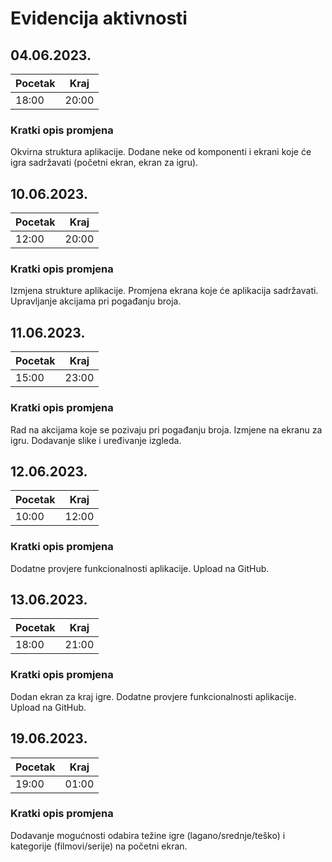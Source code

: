 # Evidencija aktivnosti
## 04.06.2023.
Pocetak | Kraj
------- | ----
18:00   | 20:00
### Kratki opis promjena
Okvirna struktura aplikacije.
Dodane neke od komponenti i ekrani koje će igra sadržavati (početni ekran, ekran za igru).

## 10.06.2023.
Pocetak | Kraj
------- | ----
12:00   | 20:00
### Kratki opis promjena
Izmjena strukture aplikacije.
Promjena ekrana koje će aplikacija sadržavati.
Upravljanje akcijama pri pogađanju broja.

## 11.06.2023.
Pocetak | Kraj
------- | ----
15:00   | 23:00
### Kratki opis promjena
Rad na akcijama koje se pozivaju pri pogađanju broja.
Izmjene na ekranu za igru.
Dodavanje slike i uređivanje izgleda.

## 12.06.2023.
Pocetak | Kraj
------- | ----
10:00   | 12:00
### Kratki opis promjena
Dodatne provjere funkcionalnosti aplikacije.
Upload na GitHub.

## 13.06.2023.
Pocetak | Kraj
------- | ----
18:00   | 21:00
### Kratki opis promjena
Dodan ekran za kraj igre.
Dodatne provjere funkcionalnosti aplikacije.
Upload na GitHub.

## 19.06.2023.
Pocetak | Kraj
------- | ----
19:00   | 01:00
### Kratki opis promjena
Dodavanje mogućnosti odabira težine igre (lagano/srednje/teško) i kategorije (filmovi/serije) na početni ekran.


